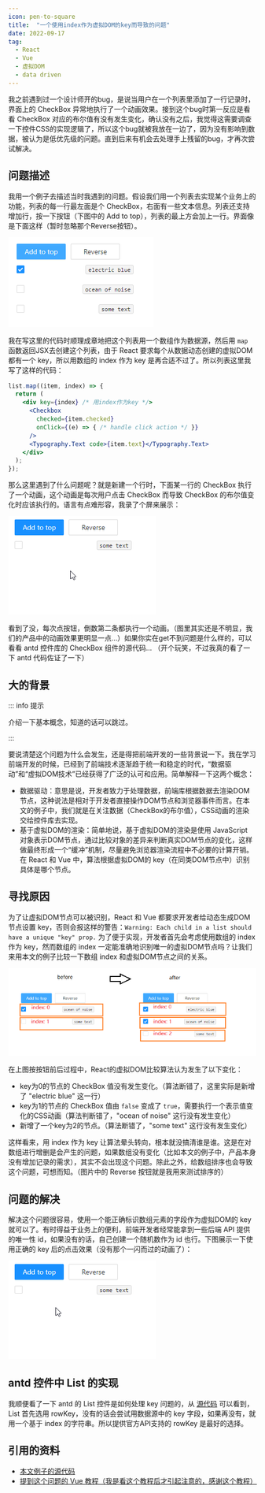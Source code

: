 ```yaml
---
icon: pen-to-square
title:  "一个使用index作为虚拟DOM的key而导致的问题"
date: 2022-09-17
tag:
  - React
  - Vue
  - 虚拟DOM
  - data driven
---
```


我之前遇到过一个设计师开的bug，是说当用户在一个列表里添加了一行记录时，界面上的 CheckBox 异常地执行了一个动画效果。接到这个bug时第一反应是看看 CheckBox 对应的布尔值有没有发生变化，确认没有之后，我觉得这需要调查一下控件CSS的实现逻辑了，所以这个bug就被我放在一边了，因为没有影响到数据，被认为是低优先级的问题。直到后来有机会去处理手上残留的bug，才再次尝试解决。

## 问题描述

我用一个例子去描述当时我遇到的问题。假设我们用一个列表去实现某个业务上的功能，列表的每一行最左面是个 CheckBox，右面有一些文本信息。列表还支持增加行，按一下按钮（下图中的 Add to top），列表的最上方会加上一行。界面像是下面这样（暂时忽略那个Reverse按钮）。

![list](/assets/images/2020-09-17-issue-when-use-index-as-key/1_list.png)

我在写这里的代码时顺理成章地把这个列表用一个数组作为数据源，然后用 ``` map ``` 函数返回JSX去创建这个列表，由于 React 要求每个从数据动态创建的虚拟DOM都有一个 key，所以用数组的 index 作为 key 是再合适不过了。所以列表这里我写了这样的代码：

``` jsx
list.map((item, index) => {
  return (
    <div key={index} /* 用index作为key */>
      <Checkbox
        checked={item.checked}
        onClick={(e) => { /* handle click action */ }}
      />
      <Typography.Text code>{item.text}</Typography.Text>
    </div>
  );
});
```
那么这里遇到了什么问题呢？就是新建一个行时，下面某一行的 CheckBox 执行了一个动画，这个动画是每次用户点击 CheckBox 而导致 CheckBox 的布尔值变化时应该执行的。语言有点难形容，我录了个屏来展示：

![使用index作为key](/assets/images/2020-09-17-issue-when-use-index-as-key/1_useIndex.gif)

看到了没，每次点按钮，倒数第二条都执行一个动画。（图里其实还是不明显，我们的产品中的动画效果更明显一点...）如果你实在get不到问题是什么样的，可以看看 antd 控件库的 CheckBox 组件的源代码... （开个玩笑，不过我真的看了一下 antd 代码佐证了一下）

## 大的背景

::: info 提示

介绍一下基本概念，知道的话可以跳过。

:::

要说清楚这个问题为什么会发生，还是得把前端开发的一些背景说一下。我在学习前端开发的时候，已经到了前端技术逐渐趋于统一和稳定的时代，“数据驱动”和“虚拟DOM技术”已经获得了广泛的认可和应用。简单解释一下这两个概念：

- 数据驱动：意思是说，开发者致力于处理数据，前端库根据数据去渲染DOM节点，这种说法是相对于开发者直接操作DOM节点和浏览器事件而言。在本文的例子中，我们就是在关注数据（CheckBox的布尔值），CSS动画的渲染交给控件库去实现。
- 基于虚拟DOM的渲染：简单地说，基于虚拟DOM的渲染是使用 JavaScript 对象表示DOM节点，通过比较对象的差异来判断真实DOM节点的变化，这样做最终形成一个“缓冲”机制，尽量避免浏览器渲染流程中不必要的计算开销。在 React 和 Vue 中，算法根据虚拟DOM的 key（在同类DOM节点中）识别具体是哪个节点。

## 寻找原因

为了让虚拟DOM节点可以被识别，React 和 Vue 都要求开发者给动态生成DOM节点设置 key，否则会报这样的警告：``` Warning: Each child in a list should have a unique "key" prop. ``` 为了便于实现，开发者首先会考虑使用数组的 index 作为 key，然而数组的 index 一定能准确地识别唯一的虚拟DOM节点吗？让我们来用本文的例子比较一下数组 index 和虚拟DOM节点之间的关系。

![按按钮前后对比](/assets/images/2020-09-17-issue-when-use-index-as-key/1_change-process.png)

在上图按按钮前后过程中，React的虚拟DOM比较算法认为发生了以下变化：

- key为0的节点的 CheckBox 值没有发生变化。（算法断错了，这里实际是新增了 "electric blue" 这一行）
- key为1的节点的 CheckBox 值由 ``` false ``` 变成了 ``` true ```，需要执行一个表示值变化的CSS动画（算法判断错了，"ocean of noise" 这行没有发生变化）
- 新增了一个key为2的节点。（算法断错了，"some text" 这行没有发生变化）

这样看来，用 index 作为 key 让算法晕头转向，根本就没搞清谁是谁。这是在对数组进行增删是会产生的问题，如果数组没有变化（比如本文的例子中，产品本身没有增加记录的需求），其实不会出现这个问题。除此之外，给数组排序也会导致这个问题，可想而知。（图片中的 Reverse 按钮就是我用来测试排序的）

## 问题的解决

解决这个问题很容易，使用一个能正确标识数组元素的字段作为虚拟DOM的 key 就可以了。有时得益于业务上的便利，前端开发者经常能拿到一些后端 API 提供的唯一性 id，如果没有的话，自己创建一个随机数作为 id 也行。下图展示一下使用正确的 key 后的点击效果（没有那个一闪而过的动画了）：

![使用正确的key](/assets/images/2020-09-17-issue-when-use-index-as-key/1_useKey.gif)

## antd 控件中 List 的实现

我顺便看了一下 antd 的 List 控件是如何处理 key 问题的，从 [源代码](https://github.com/ant-design/ant-design/blob/master/components/list/index.tsx#L121) 可以看到，List 首先选用 rowKey，没有的话会尝试用数据源中的 key 字段，如果再没有，就用一个基于 index 的字符串。所以提供官方API支持的 rowKey 是最好的选择。

## 引用的资料

- [本文例子的源代码](https://github.com/rushingfly/rushingfly.github.io/tree/master/docs/_code/sample1.js)
- [提到这个问题的 Vue 教程（我是看这个教程后才引起注意的，感谢这个教程）](https://time.geekbang.org/course/detail/100024601-86448)

